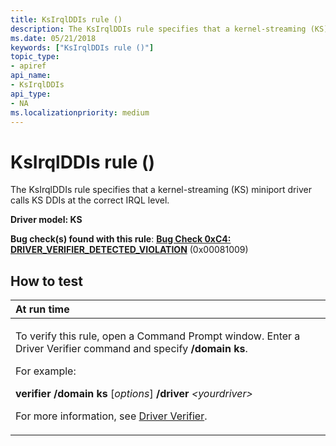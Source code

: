 ```yaml
---
title: KsIrqlDDIs rule ()
description: The KsIrqlDDIs rule specifies that a kernel-streaming (KS) miniport driver calls KS DDIs at the correct IRQL level.
ms.date: 05/21/2018
keywords: ["KsIrqlDDIs rule ()"]
topic_type:
- apiref
api_name:
- KsIrqlDDIs
api_type:
- NA
ms.localizationpriority: medium
---
```


# KsIrqlDDIs rule ()


The KsIrqlDDIs rule specifies that a kernel-streaming (KS) miniport driver calls KS DDIs at the correct IRQL level.

**Driver model: KS**

**Bug check(s) found with this rule**: [**Bug Check 0xC4: DRIVER\_VERIFIER\_DETECTED\_VIOLATION**](../debugger/bug-check-0xc4--driver-verifier-detected-violation.md) (0x00081009)


## How to test

<table>
<colgroup>
<col width="100%" />
</colgroup>
<thead>
<tr class="header">
<th align="left">At run time</th>
</tr>
</thead>
<tbody>
<tr class="odd">
<td align="left"><p>To verify this rule, open a Command Prompt window. Enter a Driver Verifier command and specify <strong>/domain ks</strong>.</p>
<p>For example:</p>
<p><strong>verifier /domain ks</strong> [<em>options</em>] <strong>/driver</strong> <em>&lt;yourdriver&gt;</em></p>
<p>For more information, see <a href="/windows-hardware/drivers/devtest/driver-verifier" data-raw-source="[Driver Verifier](./driver-verifier.md)">Driver Verifier</a>.</p></td>
</tr>
</tbody>
</table>

 

